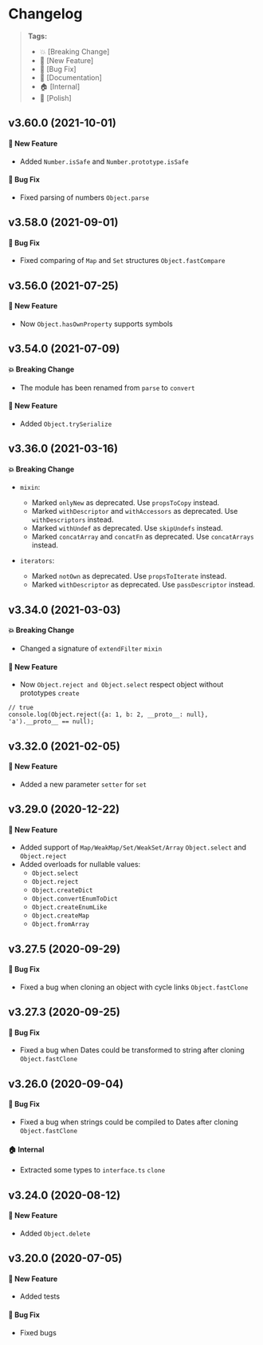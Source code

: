 Changelog
=========

> **Tags:**
> - :boom:       [Breaking Change]
> - :rocket:     [New Feature]
> - :bug:        [Bug Fix]
> - :memo:       [Documentation]
> - :house:      [Internal]
> - :nail_care:  [Polish]

## v3.60.0 (2021-10-01)

#### :rocket: New Feature

* Added `Number.isSafe` and `Number.prototype.isSafe`

#### :bug: Bug Fix

* Fixed parsing of numbers `Object.parse`

## v3.58.0 (2021-09-01)

#### :bug: Bug Fix

* Fixed comparing of `Map` and `Set` structures `Object.fastCompare`

## v3.56.0 (2021-07-25)

#### :rocket: New Feature

* Now `Object.hasOwnProperty` supports symbols

## v3.54.0 (2021-07-09)

#### :boom: Breaking Change

* The module has been renamed from `parse` to `convert`

#### :rocket: New Feature

* Added `Object.trySerialize`

## v3.36.0 (2021-03-16)

#### :boom: Breaking Change

* `mixin`:
  * Marked `onlyNew` as deprecated. Use `propsToCopy` instead.
  * Marked `withDescriptor` and `withAccessors` as deprecated. Use `withDescriptors` instead.
  * Marked `withUndef` as deprecated. Use `skipUndefs` instead.
  * Marked `concatArray` and `concatFn` as deprecated. Use `concatArrays` instead.

* `iterators`:
  * Marked `notOwn` as deprecated. Use `propsToIterate` instead.
  * Marked `withDescriptor` as deprecated. Use `passDescriptor` instead.

## v3.34.0 (2021-03-03)

#### :boom: Breaking Change

* Changed a signature of `extendFilter` `mixin`

#### :rocket: New Feature

* Now `Object.reject and Object.select` respect object without prototypes `create`

```
// true
console.log(Object.reject({a: 1, b: 2, __proto__: null}, 'a').__proto__ == null);
```

## v3.32.0 (2021-02-05)

#### :rocket: New Feature

* Added a new parameter `setter` for `set`

## v3.29.0 (2020-12-22)

#### :rocket: New Feature

* Added support of `Map/WeakMap/Set/WeakSet/Array` `Object.select` and `Object.reject`
* Added overloads for nullable values:
  * `Object.select`
  * `Object.reject`
  * `Object.createDict`
  * `Object.convertEnumToDict`
  * `Object.createEnumLike`
  * `Object.createMap`
  * `Object.fromArray`

## v3.27.5 (2020-09-29)

#### :bug: Bug Fix

* Fixed a bug when cloning an object with cycle links `Object.fastClone`

## v3.27.3 (2020-09-25)

#### :bug: Bug Fix

* Fixed a bug when Dates could be transformed to string after cloning `Object.fastClone`

## v3.26.0 (2020-09-04)

#### :bug: Bug Fix

* Fixed a bug when strings could be compiled to Dates after cloning `Object.fastClone`

#### :house: Internal

* Extracted some types to `interface.ts` `clone`

## v3.24.0 (2020-08-12)

#### :rocket: New Feature

* Added `Object.delete`

## v3.20.0 (2020-07-05)

#### :rocket: New Feature

* Added tests

#### :bug: Bug Fix

* Fixed bugs
